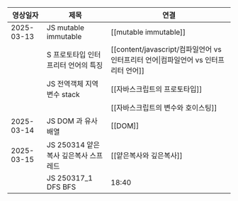
| 영상일자       | 제목                       | 연결                                                          |
| ---------- | ------------------------ | ----------------------------------------------------------- |
| 2025-03-13 | JS mutable immutable     | [[mutable immutable]]                                       |
|            | S 프로토타입 인터프리터 언어의 특징     | [[content/javascript/컴파일언어 vs 인터프리터 언어\|컴파일언어 vs 인터프리터 언어]] |
|            | JS 전역객체 지역변수 stack       | [[자바스크립트의 프로토타입]]                                           |
|            |                          | [[자바스크립트의 변수와 호이스팅]]                                        |
| 2025-03-14 | JS DOM 과 유사배열            | [[DOM]]                                                     |
| 2025-03-15 | JS 250314 얕은복사 깊은복사 스프레드 | [[얕은복사와 깊은복사]]                                              |
|            | JS 250317_1 DFS BFS      | 18:40                                                       |

